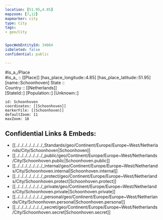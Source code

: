```yaml
---
location: [51.95,4.85] 
mapzoom: [7,12] 
mapmarker: city 
type: City
tags:
- geo/City


SpocWebEntityId: 34064
isDeleted: false
confidential: public

---
```

#is_a_/Place  
#is_a_ :: [[Place]] 
[has_place_longitude::4.85] 
[has_place_latitude::51.95] 
[name::Schoonhoven] 
State ::  
Country :: [[Netherlands]]  
[StateId::] 
[Population::] 
[Unknown::] 


```leaflet
id: Schoonhoven
coordinates: [[Schoonhoven]] 
markerFile: [[Schoonhoven]] 
defaultZoom: 11 
maxZoom: 18
```


## Confidential Links & Embeds: 
- [[../../../../../../../_Standards/geo/Continent/Europe/Europe~West/Netherlands/City/Schoonhoven|Schoonhoven]] 
- [[../../../../../../../_public/geo/Continent/Europe/Europe~West/Netherlands/City/Schoonhoven.public|Schoonhoven.public]] 
- [[../../../../../../../_internal/geo/Continent/Europe/Europe~West/Netherlands/City/Schoonhoven.internal|Schoonhoven.internal]] 
- [[../../../../../../../_protect/geo/Continent/Europe/Europe~West/Netherlands/City/Schoonhoven.protect|Schoonhoven.protect]] 
- [[../../../../../../../_private/geo/Continent/Europe/Europe~West/Netherlands/City/Schoonhoven.private|Schoonhoven.private]] 
- [[../../../../../../../_personal/geo/Continent/Europe/Europe~West/Netherlands/City/Schoonhoven.personal|Schoonhoven.personal]] 
- [[../../../../../../../_secret/geo/Continent/Europe/Europe~West/Netherlands/City/Schoonhoven.secret|Schoonhoven.secret]] 

